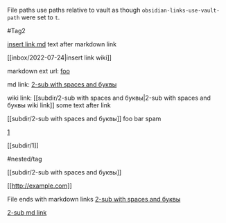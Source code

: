 File paths use paths relative to vault as though `obsidian-links-use-vault-path` were set to `t`.

#Tag2

[insert link md](subdir/2-sub.md) text after markdown link

[[inbox/2022-07-24|insert link wiki]]

markdown ext url: [foo](http://example.com)

md link: [2-sub with spaces and буквы](subdir/2-sub%20with%20spaces%20and%20буквы.md)

wiki link: [[subdir/2-sub with spaces and буквы|2-sub with spaces and буквы wiki link]] some text after link

[[subdir/2-sub with spaces and буквы]] foo bar spam

[1](subdir/1.md)

[[subdir/1]]

#nested/tag

[[subdir/2-sub with spaces and буквы]]

[[http://example.com]]

File ends with markdown links
[2-sub with spaces and буквы](subdir/2-sub%20with%20spaces%20and%20буквы.md)

[2-sub md link](subdir/2-sub.md)
